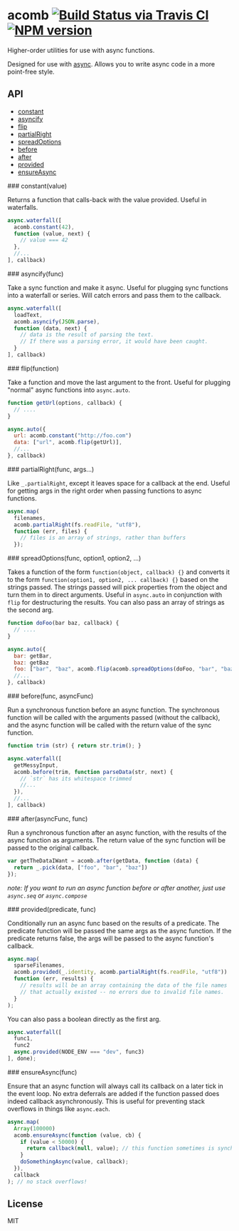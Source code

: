 # acomb  [![Build Status via Travis CI](https://travis-ci.org/aearly/acomb.svg)](https://travis-ci.org/aearly/acomb) [![NPM version](http://img.shields.io/npm/v/acomb.svg)](https://www.npmjs.org/package/acomb)

Higher-order utilities for use with async functions.

Designed for use with [async](https://github.com/caolan/async).  Allows you to write async code in a more point-free style.

## API

* [constant](#constant)
* [asyncify](#asyncify)
* [flip](#flip)
* [partialRight](#partialRight)
* [spreadOptions](#spreadOptions)
* [before](#before)
* [after](#after)
* [provided](#provided)
* [ensureAsync](#ensureAsync)

<a name="constant">
### constant(value)

Returns a function that calls-back with the value provided.  Useful in waterfalls.

```js
async.waterfall([
  acomb.constant(42),
  function (value, next) {
    // value === 42
  },
  //...
], callback)
```


<a name="asyncify">
### asyncify(func)

Take a sync function and make it async.  Useful for plugging sync functions into a waterfall or series.  Will catch errors and pass them to the callback.

```js
async.waterfall([
  loadText,
  acomb.asyncify(JSON.parse),
  function (data, next) {
    // data is the result of parsing the text.
    // If there was a parsing error, it would have been caught.
  }
], callback)
```


<a name="flip">
### flip(function)

Take a function and move the last argument to the front.  Useful for plugging "normal" async functions into `async.auto`.

```js
function getUrl(options, callback) {
  // ....
}

async.auto({
  url: acomb.constant("http://foo.com")
  data: ["url", acomb.flip(getUrl)],
  //...
}, callback)
```



<a name="partialRight">
### partialRight(func, args...)

Like `_.partialRight`, except it leaves space for a callback at the end.  Useful for getting args in the right order when passing functions to async functions.

```js
async.map(
  filenames,
  acomb.partialRight(fs.readFile, "utf8"),
  function (err, files) {
    // files is an array of strings, rather than buffers
  });
```


<a name="spreadOptions">
### spreadOptions(func, option1, option2, ...)

Takes a function of the form `function(object, callback) {}`  and converts it to the form `function(option1, option2, ... callback) {}` based on the strings passed.  The strings passed will pick properties from the object and turn them in to direct arguments.  Useful in `async.auto` in conjunction with `flip` for destructuring the results.  You can also pass an array of strings as the second arg.

```js
function doFoo(bar baz, callback) {
  // ....
}

async.auto({
  bar: getBar,
  baz: getBaz
  foo: ["bar", "baz", acomb.flip(acomb.spreadOptions(doFoo, "bar", "baz"))],
  //...
}, callback)
```


<a name="before">
### before(func, asyncFunc)

Run a synchronous function before an async function.  The synchronous function will be called with the arguments passed (without the callback), and the async function will be called with the return value of the sync function.

```js
function trim (str) { return str.trim(); }

async.waterfall([
  getMessyInput,
  acomb.before(trim, function parseData(str, next) {
    // `str` has its whitespace trimmed
    //...
  }),
  //...
], callback)

```

<a name="after">
### after(asyncFunc, func)

Run a synchronous function after an async function, with the results of the async function as arguments. The return value of the sync function will be passed to the original callback.

```js
var getTheDataIWant = acomb.after(getData, function (data) {
  return _.pick(data, ["foo", "bar", "baz"])
});
```

*note: If you want to run an async function before or after another,  just use `async.seq` or `async.compose`*

<a name="provided">
### provided(predicate, func)

Conditionally run an async func based on the results of a predicate.  The predicate function will be passed the same args as the async function.  If the predicate returns false, the args will be passed to the async function's callback.

```js
async.map(
  sparseFilenames,
  acomb.provided(_.identity, acomb.partialRight(fs.readFile, "utf8"))
  function (err, results) {
    // results will be an array containing the data of the file names
    // that actually existed -- no errors due to invalid file names.
  }
);
```

You can also pass a boolean directly as the first arg.

```js
async.waterfall([
  func1,
  func2
  async.provided(NODE_ENV === "dev", func3)
], done);
```

<a name="ensureAsync">
### ensureAsync(func)

Ensure that an async function will always call its callback on a later tick in the event loop.  No extra deferrals are added if the function passed does indeed callback asynchronously.  This is useful for preventing stack overflows in things like `async.each`.

```js
async.map(
  Array(100000)
  acomb.ensureAsync(function (value, cb) {
    if (value < 50000) {
      return callback(null, value); // this function sometimes is synchronous!
    }
    doSomethingAsync(value, callback);
  }),
  callback
); // no stack overflows!
```

## License

MIT
